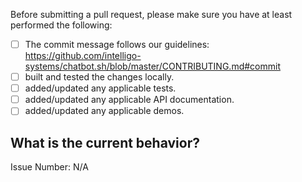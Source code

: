 Before submitting a pull request, please make sure you have at least performed the following:

- [ ] The commit message follows our guidelines: https://github.com/intelligo-systems/chatbot.sh/blob/master/CONTRIBUTING.md#commit
- [ ] built and tested the changes locally.
- [ ] added/updated any applicable tests.
- [ ] added/updated any applicable API documentation.
- [ ] added/updated any applicable demos.

## What is the current behavior?
<!-- Please describe the current behavior that you are modifying, or link to a relevant issue. -->

Issue Number: N/A

